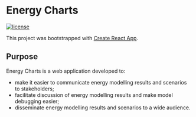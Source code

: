 # Energy Charts

[![license](https://img.shields.io/github/license/facilitate-energy/energy-charts?color=blueviolet)](LICENSE)

This project was bootstrapped with [Create React App](https://github.com/facebook/create-react-app).

## Purpose

Energy Charts is a web application developed to:
- make it easier to communicate energy modelling results and scenarios to stakeholders;
- facilitate discussion of energy modelling results and make model debugging easier;
- disseminate energy modelling results and scenarios to a wide audience.
